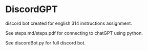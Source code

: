 # DiscordGPT
discord bot created for english 314 instructions assignment.

See steps.md/steps.pdf for connecting to chatGPT using python.

See discordBot.py for full discord bot.
